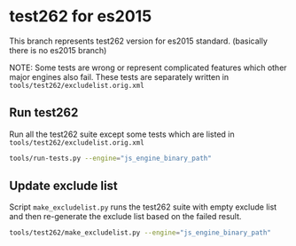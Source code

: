 # test262 for es2015
This branch represents test262 version for es2015 standard.
(basically there is no es2015 branch)

NOTE: 
Some tests are wrong or represent complicated features which other major engines also fail.
These tests are separately written in `tools/test262/excludelist.orig.xml`

## Run test262
Run all the test262 suite except some tests which are listed in `tools/test262/excludelist.orig.xml`
```sh
tools/run-tests.py --engine="js_engine_binary_path"
```

## Update exclude list
Script `make_excludelist.py` runs the test262 suite with empty exclude list and then re-generate the exclude list based on the failed result.

```sh
tools/test262/make_excludelist.py --engine="js_engine_binary_path"
```

